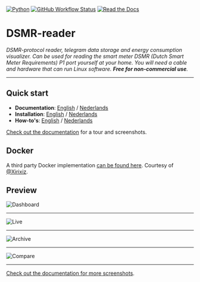 [![Python](https://img.shields.io/badge/python-3.7%20|%203.8%20|%203.9-brightgreen.svg?style=for-the-badge)](https://devguide.python.org/#status-of-python-branches)
[![GitHub Workflow Status](https://img.shields.io/github/workflow/status/dsmrreader/dsmr-reader/Automated%20tests/v5?label=Tests&style=for-the-badge)](https://github.com/dsmrreader/dsmr-reader/actions)
[![Read the Docs](https://img.shields.io/readthedocs/dsmr-reader/v5?style=for-the-badge)](https://dsmr-reader.readthedocs.io/)


# DSMR-reader
*DSMR-protocol reader, telegram data storage and energy consumption visualizer. 
Can be used for reading the smart meter DSMR (Dutch Smart Meter Requirements) P1 port yourself at your home. 
You will need a cable and hardware that can run Linux software. 
**Free for non-commercial use**.*

----

## Quick start
- **Documentation**: [English](https://dsmr-reader.readthedocs.io/en/v5/index.html) / [Nederlands](https://dsmr-reader.readthedocs.io/nl/v5/index.html)
- **Installation**: [English](https://dsmr-reader.readthedocs.io/en/v5/tutorial/installation/step-by-step.html) / [Nederlands](https://dsmr-reader.readthedocs.io/nl/v5/tutorial/installation/step-by-step.html)
- **How-to's**: [English](https://dsmr-reader.readthedocs.io/en/v5/how-to/index.html) / [Nederlands](https://dsmr-reader.readthedocs.io/nl/v5/how-to/index.html)

[Check out the documentation](https://dsmr-reader.readthedocs.io/en/v5/explained/about.html) for a tour and screenshots.


## Docker
A third party Docker implementation [can be found here](https://github.com/xirixiz/dsmr-reader-docker).
Courtesy of [@Xirixiz](https://github.com/xirixiz).

## Preview

![Dashboard](https://github.com/dsmrreader/dsmr-reader/blob/6a9593a6abf60c465c2e54917febc5210bd03454/docs/_static/screenshots/v5/frontend/dashboard.png)

----

![Live](https://github.com/dsmrreader/dsmr-reader/blob/6a9593a6abf60c465c2e54917febc5210bd03454/docs/_static/screenshots/v5/frontend/live.png)

----

![Archive](https://github.com/dsmrreader/dsmr-reader/blob/6a9593a6abf60c465c2e54917febc5210bd03454/docs/_static/screenshots/v5/frontend/archive.png)

----

![Compare](https://github.com/dsmrreader/dsmr-reader/blob/6a9593a6abf60c465c2e54917febc5210bd03454/docs/_static/screenshots/v5/frontend/compare.png)

----

[Check out the documentation for more screenshots](https://dsmr-reader.readthedocs.io/en/v5/explained/about.html#screenshots).

